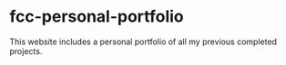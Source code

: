 # fcc-personal-portfolio
This website includes a personal portfolio of all my previous completed projects.